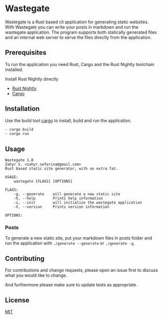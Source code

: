 # Wastegate

Wastegate is a Rust based cli application for generating static websites. With Wastegate you can write your posts in markdown and run the wastegate application. The program supports both statically generated files and an internal web server to serve the files directly from the application.

## Prerequisites

To run the application you need Rust, Cargo and the Rust Nightly toolchain installed.


Install Rust Nightly directly
- [Rust Nightly](https://doc.rust-lang.org/1.2.0/book/nightly-rust.html)
- [Cargo](https://github.com/rust-lang/cargo)


## Installation

Use the build tool [cargo](https://github.com/rust-lang/cargo) to install, build and run the application.

```bash
- cargo build
- cargo run 
```

## Usage

```
Wastegate 1.0
Zahyr S. <zahyr.seferina@gmail.com>
Rust based static site generator, with no extra fat.

USAGE:
    wastegate [FLAGS] [OPTIONS]

FLAGS:
    -g, --generate    will generate a new static site
    -h, --help        Prints help information
    -i, --init        will initialize the wastegate application
    -V, --version     Prints version information

OPTIONS:
```

### Posts
To generate a new static site, put your markdown files in posts folder and run the application with ```./generate --generate``` or ```./generate -g```.

## Contributing
For contributions and change requests, please open an issue first to discuss what you would like to change.

And furthermore please make sure to update tests as appropriate.

## License
[MIT](https://choosealicense.com/licenses/mit/)
